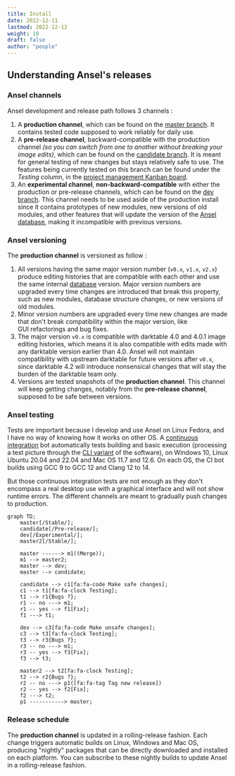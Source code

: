 ```yaml
---
title: Install
date: 2022-12-11
lastmod: 2022-12-12
weight: 10
draft: false
author: "people"
---
```


## Understanding Ansel's releases

### Ansel channels

Ansel development and release path follows 3 channels :

1. A __production channel__, which can be found on the [master branch](https://github.com/aurelienpierreeng/ansel). It contains tested code supposed to work reliably for daily use.
2. A __pre-release channel__, backward-compatible with the production channel _(so you can switch from one to another without breaking your image edits)_, which can be found on the [candidate branch](https://github.com/aurelienpierreeng/ansel/tree/candidate). It is meant for general testing of new changes but stays relatively safe to use. The features being currently tested on this branch can be found under the _Testing_ column, in the [project management Kanban board](https://github.com/orgs/aurelienpierreeng/projects/1).
3. An __experimental channel__, __non-backward-compatible__ with either the production or pre-release channels, which can be found on the [dev branch](https://github.com/aurelienpierreeng/ansel/tree/dev). This channel needs to be used aside of the production install since it contains prototypes of new modules, new versions of old modules, and other features that will update the version of the [Ansel database](../preferences-settings/storage#database), making it incompatible with previous versions.

### Ansel versioning

The __production channel__ is versioned as follow :

1. All versions having the same major version number (`v0.x`, `v1.x`, `v2.x`) produce editing histories that are compatible with each other and use the same internal [database](../preferences-settings/storage#database) version. Major version numbers are upgraded every time changes are introduced that break this property, such as new modules, database structure changes, or new versions of old modules.
2. Minor version numbers are upgraded every time new changes are made that don't break compatibility within the major version, like GUI refactorings and bug fixes.
3. The major version `v0.x` is compatible with darktable 4.0 and 4.0.1 image editing histories, which means it is also compatible with edits made with any darktable version earlier than 4.0. Ansel will not maintain compatibility with upstream darktable for future versions after `v0.x`, since darktable 4.2 will introduce nonsensical changes that will stay the burden of the darktable team only.
4. Versions are tested snapshots of the __production channel__. This channel will keep getting changes, notably from the __pre-release channel__, supposed to be safe between versions.

### Ansel testing

Tests are important because I develop and use Ansel on Linux Fedora, and I have no way of knowing how it works on other OS. A [continuous integration](https://github.com/aurelienpierreeng/ansel/actions/workflows/ci.yml) bot automatically tests building and basic execution (processing a test picture through the [CLI variant](../cli/ansel-cli) of the software), on Windows 10, Linux Ubuntu 20.04 and 22.04 and Mac OS 11.7 and 12.6. On each OS, the CI bot builds using GCC 9 to GCC 12 and Clang 12 to 14.

But those continuous integration tests are not enough as they don't encompass a real desktop use with a graphical interface and will not show runtime errors. The different channels are meant to gradually push changes to production.

```mermaid
graph TD;
	master[/Stable/];
	candidate[/Pre-release/];
	dev[/Experimental/];
	master2[/Stable/];

	master ------> m1((Merge));
	m1 --> master2;
	master --> dev;
	master --> candidate;

	candidate --> c1[fa:fa-code Make safe changes];
	c1 --> t1[fa:fa-clock Testing];
	t1 --> r1{Bugs ?};
	r1 -- no ---> m1;
	r1 -- yes --> f1[Fix];
	f1 ---> t1;

	dev --> c3[fa:fa-code Make unsafe changes];
	c3 --> t3[fa:fa-clock Testing];
	t3 --> r3{Bugs ?};
	r3 -- no ---> m1;
	r3 -- yes --> f3[Fix];
	f3 --> t3;

	master2 --> t2[fa:fa-clock Testing];
	t2 --> r2{Bugs ?};
	r2 -- no ---> p1([fa:fa-tag Tag new release])
	r2 -- yes --> f2[Fix];
	f2 ---> t2;
	p1 -----------> master;

```

### Release schedule

The __production channel__ is updated in a rolling-release fashion. Each change triggers automatic builds on Linux, Windows and Mac OS, producing "nightly" packages that can be directly downloaded and installed on each platform. You can subscribe to these nightly builds to update Ansel in a rolling-release fashion.
